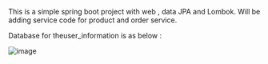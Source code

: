 This is a simple spring boot project with web , data JPA and Lombok. Will be adding service code for product and order service.

Database for theuser_information  is as below :


![image](https://github.com/user-attachments/assets/cf92e5b1-c4cf-4071-8dde-c38dc9799b52)

